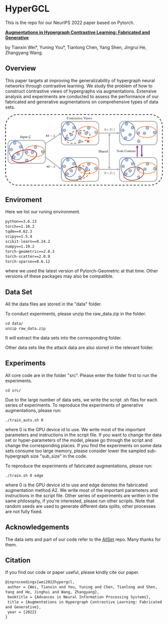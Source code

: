 # HyperGCL
This is the repo for our NeurIPS 2022 paper based on Pytorch.

[**Augmentations in Hypergraph Contrastive Learning: Fabricated and Generative**](https://arxiv.org/abs/2210.03801)

by Tianxin Wei*, Yuning You*, Tianlong Chen, Yang Shen, Jingrui He, Zhangyang Wang.

## Overview
This paper targets at improving the generalizability of hypergraph neural networks through contrastive learning. We study the problem of how to construct contrastive views of hypergraphs via augmentations. Extensive analysis and experiments are conducted to assess the performance of our fabricated and generative augmentations on comprehensive types of data sets.

![123](figure/frame.jpg)

## Enviroment
Here we list our runing environment.
```
python==3.6.13
torch==1.10.2
tqdm==4.62.3
scipy==1.5.4
scikit-learn==0.24.2
numpy==1.19.2
torch-geometric==2.0.3
torch-scatter==2.0.9
torch-sparse==0.6.12
```
where we used the latest version of Pytorch-Geometric at that time. Other versions of these packages may also be compatible.

## Data Set

All the data files are stored in the "data" folder.

To conduct experiments, please unzip the raw_data.zip in the folder.
```
cd data/
unzip raw_data.zip
```
It will extract the data sets into the corresponding folder.

Other data sets like the attack data are also stored in the relevant folder.

## Experiments
All core code are in the folder "src". Please enter the folder first to run the experiments. 
```
cd src/
```
Due to the large number of data sets, we write the script .sh files for each series of experiments. To reproduce the experiments of generative augmentations, please run:
```
./train_auto.sh 0
```
where 0 is the GPU device id to use. We write most of the important parameters and instructions in the script file. If you want to change the data set or hyper-parameters of the model, please go through the script and change the corresponding places. If you find the experiments on some data sets consume too large memory, please consider lower the sampled sub-hypergraph size "sub_size" in the code.

To reproduce the experiments of fabricated augmentations, please run:
```
./train.sh 0 edge
```
where 0 is the GPU device id to use and edge denotes the fabricated augmentation method A2. We write most of the important parameters and instructions in the script file. Other series of experiments are written in the same philosophy, if you're interested, please run other scripts. Note that random seeds are used to generate different data splits, other processes are not fully fixed.

## Acknowledgements
The data sets and part of our code refer to the [AllSet](https://github.com/jianhao2016/AllSet) repo. Many thanks for them.

## Citation
If you find our code or paper useful, please kindly cite our paper.

```
@inproceedings{wei2022hypergcl,
 author = {Wei, Tianxin and You, Yuning and Chen, Tianlong and Shen, Yang and He, Jinghui and Wang, Zhangyang},
 booktitle = {Advances in Neural Information Processing Systems},
 title = {Augmentations in Hypergraph Contrastive Learning: Fabricated and Generative},
 year = {2022}
}
```

